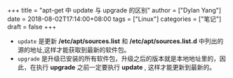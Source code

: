 +++
title = "apt-get 中 update 与 upgrade 的区别"
author = ["Dylan Yang"]
date = 2018-08-02T17:14:00+08:00
tags = ["Linux"]
categories = ["笔记"]
draft = false
+++

-   `update` 是更新 **/etc/apt/sources.list** 和 **/etc/apt/sources.list.d**
    中列出的源的地址,这样才能获取到最新的软件包。
-   `upgrade` 是升级已安装的所有软件包，升级之后的版本就是本地地址里的，因此，在执行 **upgrade** 之前一定要执行 **update** , 这样才能更新到最新的。
